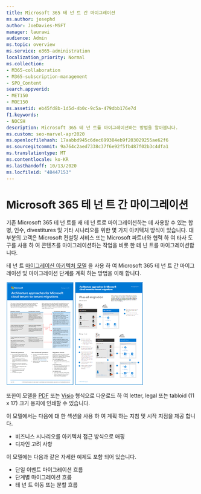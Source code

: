 ```yaml
---
title: Microsoft 365 테 넌 트 간 마이그레이션
ms.author: josephd
author: JoeDavies-MSFT
manager: laurawi
audience: Admin
ms.topic: overview
ms.service: o365-administration
localization_priority: Normal
ms.collection:
- M365-collaboration
- M365-subscription-management
- SPO_Content
search.appverid:
- MET150
- MOE150
ms.assetid: eb45fd8b-1d5d-4b0c-9c5a-479dbb176e7d
f1.keywords:
- NOCSH
description: Microsoft 365 테 넌 트를 마이그레이션하는 방법을 알아봅니다.
ms.custom: seo-marvel-apr2020
ms.openlocfilehash: 17aabbd945c6dec699384eb9f203029255ae62f6
ms.sourcegitcommit: 9a764c2aed7338c37f6e92f5fb487f02b3c4dfa1
ms.translationtype: MT
ms.contentlocale: ko-KR
ms.lasthandoff: 10/13/2020
ms.locfileid: "48447153"
---
```

# <a name="microsoft-365-tenant-to-tenant-migrations"></a>Microsoft 365 테 넌 트 간 마이그레이션

기존 Microsoft 365 테 넌 트를 새 테 넌 트로 마이그레이션하는 데 사용할 수 있는 합병, 인수, divestitures 및 기타 시나리오를 위한 몇 가지 아키텍처 방식이 있습니다. 대부분의 고객은 Microsoft 컨설팅 서비스 또는 Microsoft 파트너와 협력 하 여 타사 도구를 사용 하 여 콘텐츠를 마이그레이션하는 작업을 비롯 한 테 넌 트를 마이그레이션합니다. 

테 넌 트 [마이그레이션 아키텍처 모델](../downloads/Microsoft-365-tenant-to-tenant-migration.pdf) 을 사용 하 여 Microsoft 365 테 넌 트 간 마이그레이션 및 마이그레이션 단계를 계획 하는 방법을 이해 합니다.

[![테 넌 트 마이그레이션 모델](../media/solutions-architecture-center/msft-tenant-to-tenant-migration-thumb.png)](../downloads/Microsoft-365-tenant-to-tenant-migration.pdf) 

또한이 모델을 [PDF](https://github.com/MicrosoftDocs/microsoft-365-docs/raw/public/microsoft-365/downloads/Microsoft-365-tenant-to-tenant-migration.pdf) 또는 [Visio](https://github.com/MicrosoftDocs/microsoft-365-docs/raw/public/microsoft-365/downloads/Microsoft-365-tenant-to-tenant-migration.vsdx) 형식으로 다운로드 하 여 letter, legal 또는 tabloid (11 x 17) 크기 용지에 인쇄할 수 있습니다.

이 모델에서는 다음에 대 한 섹션을 사용 하 여 계획 하는 지침 및 시작 지점을 제공 합니다.

- 비즈니스 시나리오를 아키텍처 접근 방식으로 매핑
- 디자인 고려 사항

이 모델에는 다음과 같은 자세한 예제도 포함 되어 있습니다.

- 단일 이벤트 마이그레이션 흐름
- 단계별 마이그레이션 흐름
- 테 넌 트 이동 또는 분할 흐름
